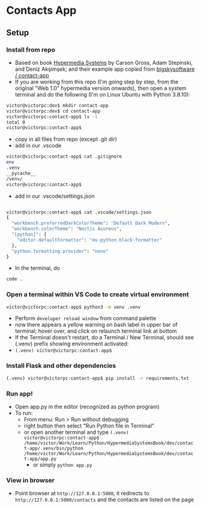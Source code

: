 # Contacts App

## Setup

### Install from repo

- Based on book [Hypermedia Systems](https://hypermedia.systems/) by Carson Gross, Adam Stepinski, and Deniz Akşimşek; and their example app copied from [bigskysoftware / contact-app](https://github.com/bigskysoftware/contact-app)
- If you are working from this repo (I'm going step by step, from the original "Web 1.0" hypermedia version onwards), then open a system terminal and do the following (I'm on Linux Ubuntu with Python 3.8.10):

```bash
victor@victorpc:dev$ mkdir contact-app
victor@victorpc:dev$ cd contact-app
victor@victorpc:contact-app$ ls -l
total 0
victor@victorpc:contact-app$
```

- copy in all files from repo (except .git dir)
- add in our .vscode

```bash
victor@victorpc:contact-app$ cat .gitignore
env
.venv
__pycache__
/venv/
victor@victorpc:contact-app$
```

- add in our .vscode/settings.json

```bash

victor@victorpc:contact-app$ cat .vscode/settings.json
{
  "workbench.preferredDarkColorTheme": "Default Dark Modern",
  "workbench.colorTheme": "Noctis Azureus",
  "[python]": {
    "editor.defaultFormatter": "ms-python.black-formatter"
  },
  "python.formatting.provider": "none"
}
```

- In the terminal, do

```bash
code .
```

### Open a terminal within VS Code to create virtual environment

```bash
victor@victorpc:contact-app$ python3 -m venv .venv
```

- Perform `developer reload window` from command palette
- now there appears a yellow warning on bash label in upper bar of terminal; hover over, and click on relaunch terminal link at bottom
- If the Terminal doesn't restart, do a Terminal / New Terminal, should see (.venv) prefix showing environment activated:
- `(.venv) victor@victorpc:contact-app$`

### Install Flask and other dependencies

```bash
(.venv) victor@victorpc:contact-app$ pip install -r requirements.txt
```

### Run app!

- Open app.py in the editor (recognized as python program)
- To run:
  - From menu: Run > Run without debugging
  - right button then select "Run Python file in Terminal"
  - or open another terminal and type `(.venv) victor@victorpc:contact-app$ /home/victor/Work/Learn/Python/HypermediaSystemsBook/dev/contact-app/.venv/bin/python /home/victor/Work/Learn/Python/HypermediaSystemsBook/dev/contact-app/app.py`
    - or simply `python app.py`

### View in browser

- Point browser at `http://127.0.0.1:5000`, it redirects to `http://127.0.0.1:5000/contacts` and the contacts are listed on the page
